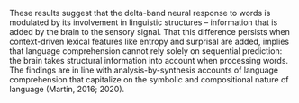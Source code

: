 These results suggest that the delta-band neural response to words is modulated by its involvement in linguistic structures – information that is added by the brain to the sensory signal. That this difference persists when context-driven lexical features like entropy and surprisal are added, implies that language comprehension cannot rely solely on sequential prediction: the brain takes structural information into account when processing words. The findings are in line with analysis-by-synthesis accounts of language comprehension that capitalize on the symbolic and compositional nature of language (Martin, 2016; 2020).

